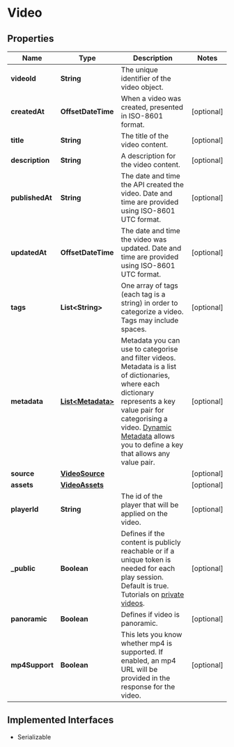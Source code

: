 

# Video

## Properties

Name | Type | Description | Notes
------------ | ------------- | ------------- | -------------
**videoId** | **String** | The unique identifier of the video object. | 
**createdAt** | **OffsetDateTime** | When a video was created, presented in ISO-8601 format. |  [optional]
**title** | **String** | The title of the video content.  |  [optional]
**description** | **String** | A description for the video content.  |  [optional]
**publishedAt** | **String** | The date and time the API created the video. Date and time are provided using ISO-8601 UTC format. |  [optional]
**updatedAt** | **OffsetDateTime** | The date and time the video was updated. Date and time are provided using ISO-8601 UTC format. |  [optional]
**tags** | **List&lt;String&gt;** | One array of tags (each tag is a string) in order to categorize a video. Tags may include spaces.   |  [optional]
**metadata** | [**List&lt;Metadata&gt;**](Metadata.md) | Metadata you can use to categorise and filter videos. Metadata is a list of dictionaries, where each dictionary represents a key value pair for categorising a video. [Dynamic Metadata](https://api.video/blog/endpoints/dynamic-metadata) allows you to define a key that allows any value pair.  |  [optional]
**source** | [**VideoSource**](VideoSource.md) |  |  [optional]
**assets** | [**VideoAssets**](VideoAssets.md) |  |  [optional]
**playerId** | **String** | The id of the player that will be applied on the video.  |  [optional]
**_public** | **Boolean** | Defines if the content is publicly reachable or if a unique token is needed for each play session. Default is true. Tutorials on [private videos](https://api.video/blog/endpoints/private-videos).  |  [optional]
**panoramic** | **Boolean** | Defines if video is panoramic.  |  [optional]
**mp4Support** | **Boolean** | This lets you know whether mp4 is supported. If enabled, an mp4 URL will be provided in the response for the video.  |  [optional]


## Implemented Interfaces

* Serializable


